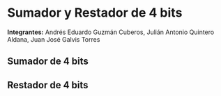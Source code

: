 # Sumador y Restador de 4 bits
**Integrantes:** Andrés Eduardo Guzmán Cuberos, Julián Antonio Quintero Aldana, Juan José Galvis Torres
## Sumador de 4 bits

## Restador de 4 bits

